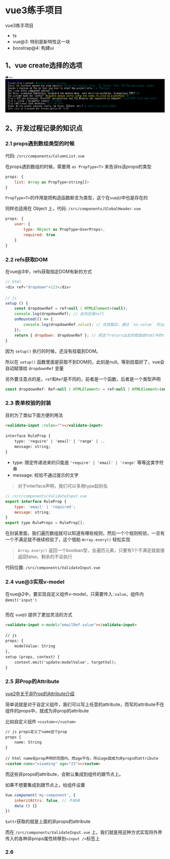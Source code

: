 # vue3练手项目

vue3练手项目
- ts
- vue@3: 特别是新特性这一块
- boostrap@4: 构建ui


## 1、vue create选择的选项

![](./readmeImg/vue-choice.png)



## 2、开发过程记录的知识点
### 2.1 props遇到数组类型的时候
代码: `/src/components/ColumnList.vue`

在props遇到数组的时候，需要用 `as PropType<T>` 来告诉ts该props的类型
```js
props: {
    list: Array as PropType<string[]>
}
```
`PropType<T>`的作用是把构造函数断言为类型，这个在`vue@2`中也是存在的

同样也适用在 Object 上，代码: `/src/components/GlobalHeader.vue`
```js
props: {
    user: {
        type: Object as PropType<UserProps>,
        required: true
    }
}
```


### 2.2 refs获取DOM
在vue@3中，refs获取指定DOM有新的方式
```js
// html
<div ref="dropdown">123</div>

// js
setup () {
    const dropdownRef = ref<null | HTMLElement>(null);
    console.log(dropdownRef); // 此刻还是null
    onMounted(() => {
        console.log(dropdownRef.value); // 在挂载后，通过 `xx.value` 可以获取到DOM
    });
    return { dropdown: dropdownRef }; // 把这个return出去的赋值给html中的ref属性，vue会自动去获取
}
```
因为 `setup()` 执行的时候，还没有挂载到DOM。

所以在 `setup()` 函数里面是获取不到DOM的，此刻是null。等到挂载好了，vue会自动赋值给 `dropdownRef` 变量

另外要注意点的是，`ref`和`Ref`是不同的，前者是一个函数，后者是一个类型声明
```js
const dropdownRef: Ref<null | HTMLElement> = ref<null | HTMLElement>(null);
```


### 2.3 表单校验的封装
目的为了类似下面方便的用法
```html
<validate-input :rules=""></validate-input>

interface RuleProp {
    type: 'require' | 'email' | 'range' | ..
    message: string;
}
```
* type: 限定传递进来的只能是 `'require' | 'email' | 'range'` 等等这类字符串
* message: 校验不通过提示的文字

> 对于interface声明，我们可以多用type起别名
```js
// /src/components/ValidateInput.vue
export interface RuleProp {
    type: 'email' | 'required';
    message: string;
}
export type RuleProps = RuleProp[];
```
在封装里面，我们遍历数组就可以知道有哪些规则，然后一个个规则校验，一旦有一个不满足就不继续校验了，这个借助 `Array.every()` 轻松实现

> `Array.every()` 返回一个boolean型，会遍历元素，只要有1个不满足就直接返回false，剩余的不会执行

代码位置: `/src/components/ValidateInput.vue`



### 2.4 vue@3实现v-model
在vue@2中，要实现自定义组件v-model，只需要传入`:value`，组件内`@emit('input')`
```vue

```
而在 `vue@3` 提供了更加灵活的方式
```html
<validate-input v-model="emailRef.value"></validate-input>

// js
props: {
    modelValue: String
},
setup (props, context) {
    context.emit('update:modelValue', targetVal);
}
```


### 2.5 非Prop的Attribute
[vue2中关于非Prop的Attribute介绍](https://cn.vuejs.org/v2/guide/components-props.html)

简单说就是对于自定义组件，我们可以写上任意的attribute，而写的attribute不在组件的props中，就成为非prop的attribute

比如自定义组件 `<custom></custom>`
```html
// js props定义了name这个prop
props {
    name: String
}

// html name在prop声明的范围内，而age不在，所以age就成为非props的attribute
<custom name="xioaming" age="23"></custom>
```
而这些非props的attribute，会默认集成到组件的跟节点上。

如果不想要集成到跟节点上，给组件设置
```js
Vue.component('my-component', {
    inheritAttrs: false, // 不继承
    data () {}
})
```

`$attr`获取的就是上面的非props的attribute

而在 `/src/components/ValidateInput.vue` 上，我们就是用这种方式实现将外界传入的各种非props属性转移到`<input />`标签上



### 2.6
